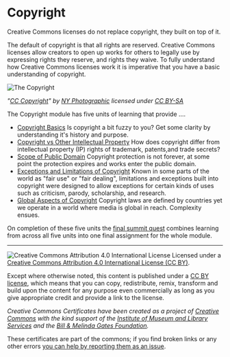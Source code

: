 # Copyright

Creative Commons licenses do not replace copyright, they built on top of it.

The default of copyright is that all rights are reserved. Creative Commons licenses allow creators to open up works for others to legally use by expressing rights they reserve, and rights they waive. To fully understand how Creative Commons licenses work it is imperative that you have a basic understanding of copyright.

![The Copyright](https://github.com/creativecommons/cc-cert-core/blob/master/images/copyright/copyright.jpg "Copyright")

*"[CC Copyright](http://thebluediamondgallery.com/c/copyright.html)" by [NY Photographic](http://nyphotographic.com/) licensed under [CC BY-SA](http://creativecommons.org/licenses/by-sa/3.0/)*


The Copyright module has five units of learning that provide ....

* [Copyright Basics](basics.md) Is copyright a bit fuzzy to you? Get some clarity by understanding it's history and purpose.
* [Copyright vs Other Intellectual Property](other-ip.md) How does copyright differ from intellectual property (IP) rights of trademark, patents,and trade secrets?
* [Scope of Public Domain](public-domain.md) Copyright protection is not forever, at some point the protection expires and works enter the public domain.
* [Exceptions and Limitations of Copyright](exceptions-limitations.md) Known in some parts of the world as "fair use" or "fair dealing",  limitations and exceptions built into copyright were designed to allow exceptions for certain kinds of uses such as criticism, parody, scholarship, and research.
* [Global Aspects of Copyright](global.md) Copyright laws are defined by countries yet we operate in a world where media is global in reach. Complexity ensues.


On completion of these five units the [final summit quest](summit-quest.md) combines learning from across all five units into one final assignment for the whole module.

----

![Creative Commons Attribution 4.0 International License](https://github.com/creativecommons/cc-cert-core/blob/master/images/cc-by-88x31.png "CC BY")
Licensed under a [Creative Commons Attribution 4.0 International License (CC BY)](https://creativecommons.org/licenses/by/4.0/).

Except where otherwise noted, this content is published under a [CC BY license](https://creativecommons.org/licenses/by/4.0/), which means that you can copy, redistribute, remix, transform and build upon the content for any purpose even commercially as long as you give appropriate credit and provide a link to the license.

*Creative Commons Certificates have been created as a project of [Creative Commons](http://creativecommons.org/) with the kind support of the [Institute of Museum and Library Services](https://www.imls.gov/) and the [Bill &amp; Melinda Gates Foundation](http://www.gatesfoundation.org/).*

These certificates are part of the commons; if you find broken links or any other errors  [you can help by reporting them as an issue](https://github.com/creativecommons/cc-cert-core/issues).


